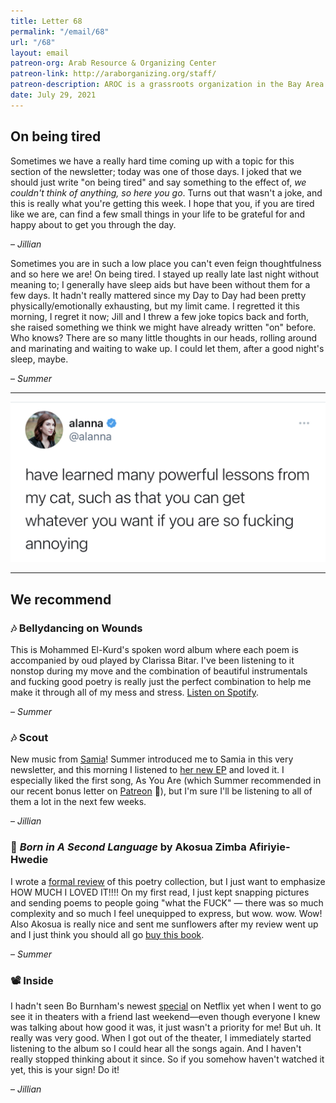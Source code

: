 ```yaml
---
title: Letter 68
permalink: "/email/68"
url: "/68"
layout: email
patreon-org: Arab Resource & Organizing Center
patreon-link: http://araborganizing.org/staff/
patreon-description: AROC is a grassroots organization in the Bay Area working to empower and organize the Arab community towards justice.
date: July 29, 2021
---
```


## On being tired

Sometimes we have a really hard time coming up with a topic for this section of the newsletter; today was one of those days. I joked that we should just write "on being tired" and say something to the effect of, *we couldn't think of anything, so here you go*. Turns out that wasn't a joke, and this is really what you're getting this week. I hope that you, if you are tired like we are, can find a few small things in your life to be grateful for and happy about to get you through the day.

– *Jillian*

Sometimes you are in such a low place you can't even feign thoughtfulness and so here we are! On being tired. I stayed up really late last night without meaning to; I generally have sleep aids but have been without them for a few days. It hadn't really mattered since my Day to Day had been pretty physically/emotionally exhausting, but my limit came. I regretted it this morning, I regret it now; Jill and I threw a few joke topics back and forth, she raised something we think we might have already written "on" before. Who knows? There are so many little thoughts in our heads, rolling around and marinating and waiting to wake up. I could let them, after a good night's sleep, maybe. 

– *Summer*


<hr>

<a href="https://twitter.com/alanna/status/1420132156513390593">
  <img src="/assets/images/tweets/68.jpeg" class="tweet">
</a>

<hr>

## We recommend

### 🎶 Bellydancing on Wounds

This is Mohammed El-Kurd's spoken word album where each poem is accompanied by oud played by Clarissa Bitar. I've been listening to it nonstop during my move and the combination of beautiful instrumentals and fucking good poetry is really just the perfect combination to help me make it through all of my mess and stress. [Listen on Spotify](https://open.spotify.com/album/59idIAzNhQqMavFhanUBoe). 

– *Summer*

### 🎶 Scout

New music from [Samia](https://open.spotify.com/artist/1Uk1GyijF6fSfX4mWq5bfR?si=905800dd0c7d40a0)! Summer introduced me to Samia in this very newsletter, and this morning I listened to [her new EP](https://open.spotify.com/album/6gZWk2mfNHb7jxZhlGTBnQ?si=wzvc9zwhQEizBOcD0Gbl7w&dl_branch=1) and loved it. I especially liked the first song, As You Are (which Summer recommended in our recent bonus letter on [Patreon](https://www.patreon.com/letterstosummer) 👀), but I'm sure I'll be listening to all of them a lot in the next few weeks.

– *Jillian*

### 📖 *Born in A Second Language* by Akosua Zimba Afiriyie-Hwedie

I wrote a [formal review](https://vagabondcitylit.com/2021/07/19/in-review-born-in-a-second-language-by-akosua-zimba-afiriyie-hwedie/) of this poetry collection, but I just want to emphasize HOW MUCH I LOVED IT!!!! On my first read, I just kept snapping pictures and sending poems to people going "what the FUCK" — there was so much complexity and so much I feel unequipped to express, but wow. wow. Wow! Also Akosua is really nice and sent me sunflowers after my review went up and I just think you should all go [buy this book](https://buttonpoetry.com/product/born-in-a-second-language/#:~:text=Born%20in%20a%20Second%20Language%20investigates%20how%20translation%20shapes%20and,of%20defining%20who%20one%20becomes.). 

– *Summer*

### 📽️ Inside

I hadn't seen Bo Burnham's newest [special](https://www.netflix.com/title/81289483) on Netflix yet when I went to go see it in theaters with a friend last weekend—even though everyone I knew was talking about how good it was, it just wasn't a priority for me! But uh. It really was very good. When I got out of the theater, I immediately started listening to the album so I could hear all the songs again. And I haven't really stopped thinking about it since. So if you somehow haven't watched it yet, this is your sign! Do it!

– *Jillian*